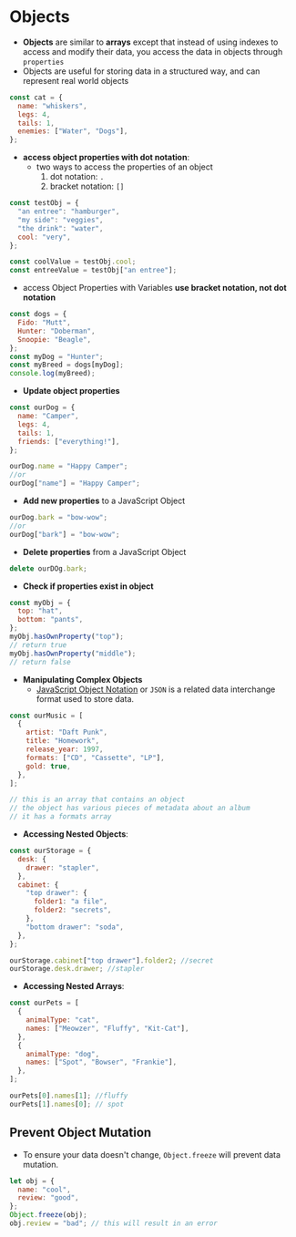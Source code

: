 # Objects

- **Objects** are similar to **arrays** except that instead of using indexes to access and modify their data, you access the data in objects through `properties`
- Objects are useful for storing data in a structured way, and can represent real world objects

```js
const cat = {
  name: "whiskers",
  legs: 4,
  tails: 1,
  enemies: ["Water", "Dogs"],
};
```

- **access object properties with dot notation**:
  - two ways to access the properties of an object
    1. dot notation: `.`
    2. bracket notation: `[]`

```js
const testObj = {
  "an entree": "hamburger",
  "my side": "veggies",
  "the drink": "water",
  cool: "very",
};

const coolValue = testObj.cool;
const entreeValue = testObj["an entree"];
```

- access Object Properties with Variables **use bracket notation, not dot notation**

```js
const dogs = {
  Fido: "Mutt",
  Hunter: "Doberman",
  Snoopie: "Beagle",
};
const myDog = "Hunter";
const myBreed = dogs[myDog];
console.log(myBreed);
```

- **Update object properties**

```js
const ourDog = {
  name: "Camper",
  legs: 4,
  tails: 1,
  friends: ["everything!"],
};

ourDog.name = "Happy Camper";
//or
ourDog["name"] = "Happy Camper";
```

- **Add new properties** to a JavaScript Object

```js
ourDog.bark = "bow-wow";
//or
ourDog["bark"] = "bow-wow";
```

- **Delete properties** from a JavaScript Object

```js
delete ourDOg.bark;
```

- **Check if properties exist in object**

```js
const myObj = {
  top: "hat",
  bottom: "pants",
};
myObj.hasOwnProperty("top");
// return true
myObj.hasOwnProperty("middle");
// return false
```

- **Manipulating Complex Objects**
  - [JavaScript Object Notation](https://www.json.org/json-en.html) or `JSON` is a related data interchange format used to store data.

```js
const ourMusic = [
  {
    artist: "Daft Punk",
    title: "Homework",
    release_year: 1997,
    formats: ["CD", "Cassette", "LP"],
    gold: true,
  },
];

// this is an array that contains an object
// the object has various pieces of metadata about an album
// it has a formats array
```

- **Accessing Nested Objects**:

```js
const ourStorage = {
  desk: {
    drawer: "stapler",
  },
  cabinet: {
    "top drawer": {
      folder1: "a file",
      folder2: "secrets",
    },
    "bottom drawer": "soda",
  },
};

ourStorage.cabinet["top drawer"].folder2; //secret
ourStorage.desk.drawer; //stapler
```

- **Accessing Nested Arrays**:

```js
const ourPets = [
  {
    animalType: "cat",
    names: ["Meowzer", "Fluffy", "Kit-Cat"],
  },
  {
    animalType: "dog",
    names: ["Spot", "Bowser", "Frankie"],
  },
];

ourPets[0].names[1]; //fluffy
ourPets[1].names[0]; // spot
```

## Prevent Object Mutation

- To ensure your data doesn't change, `Object.freeze` will prevent data mutation.

```js
let obj = {
  name: "cool",
  review: "good",
};
Object.freeze(obj);
obj.review = "bad"; // this will result in an error
```
